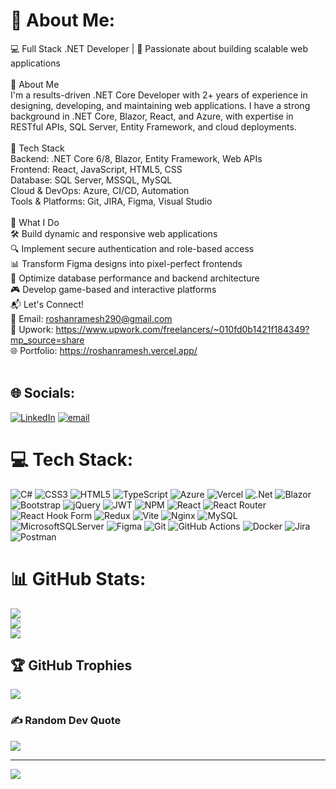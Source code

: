 # 💫 About Me:
💻 Full Stack .NET Developer | 🚀 Passionate about building scalable web applications<br><br>🔹 About Me<br>I'm a results-driven .NET Core Developer with 2+ years of experience in designing, developing, and maintaining web applications. I have a strong background in .NET Core, Blazor, React, and Azure, with expertise in RESTful APIs, SQL Server, Entity Framework, and cloud deployments.<br><br>🔧 Tech Stack<br>Backend: .NET Core 6/8, Blazor, Entity Framework, Web APIs<br>Frontend: React, JavaScript, HTML5, CSS<br>Database: SQL Server, MSSQL, MySQL<br>Cloud & DevOps: Azure, CI/CD, Automation<br>Tools & Platforms: Git, JIRA, Figma, Visual Studio<br><br>🎯 What I Do<br>🛠 Build dynamic and responsive web applications<br>🔍 Implement secure authentication and role-based access<br>📊 Transform Figma designs into pixel-perfect frontends<br>🚀 Optimize database performance and backend architecture<br>🎮 Develop game-based and interactive platforms<br>📬 Let's Connect!<br>📧 Email: roshanramesh290@gmail.com<br>💼 Upwork: https://www.upwork.com/freelancers/~010fd0b1421f184349?mp_source=share<br>🌐 Portfolio: https://roshanramesh.vercel.app/<br><br>


## 🌐 Socials:
[![LinkedIn](https://img.shields.io/badge/LinkedIn-%230077B5.svg?logo=linkedin&logoColor=white)](https://linkedin.com/in/roshan-ramesh-7400bb333) [![email](https://img.shields.io/badge/Email-D14836?logo=gmail&logoColor=white)](mailto:roshanramesh290@gmail.com) 

# 💻 Tech Stack:
![C#](https://img.shields.io/badge/c%23-%23239120.svg?style=for-the-badge&logo=csharp&logoColor=white) ![CSS3](https://img.shields.io/badge/css3-%231572B6.svg?style=for-the-badge&logo=css3&logoColor=white) ![HTML5](https://img.shields.io/badge/html5-%23E34F26.svg?style=for-the-badge&logo=html5&logoColor=white) ![TypeScript](https://img.shields.io/badge/typescript-%23007ACC.svg?style=for-the-badge&logo=typescript&logoColor=white) ![Azure](https://img.shields.io/badge/azure-%230072C6.svg?style=for-the-badge&logo=microsoftazure&logoColor=white) ![Vercel](https://img.shields.io/badge/vercel-%23000000.svg?style=for-the-badge&logo=vercel&logoColor=white) ![.Net](https://img.shields.io/badge/.NET-5C2D91?style=for-the-badge&logo=.net&logoColor=white) ![Blazor](https://img.shields.io/badge/blazor-%235C2D91.svg?style=for-the-badge&logo=blazor&logoColor=white) ![Bootstrap](https://img.shields.io/badge/bootstrap-%238511FA.svg?style=for-the-badge&logo=bootstrap&logoColor=white) ![jQuery](https://img.shields.io/badge/jquery-%230769AD.svg?style=for-the-badge&logo=jquery&logoColor=white) ![JWT](https://img.shields.io/badge/JWT-black?style=for-the-badge&logo=JSON%20web%20tokens) ![NPM](https://img.shields.io/badge/NPM-%23CB3837.svg?style=for-the-badge&logo=npm&logoColor=white) ![React](https://img.shields.io/badge/react-%2320232a.svg?style=for-the-badge&logo=react&logoColor=%2361DAFB) ![React Router](https://img.shields.io/badge/React_Router-CA4245?style=for-the-badge&logo=react-router&logoColor=white) ![React Hook Form](https://img.shields.io/badge/React%20Hook%20Form-%23EC5990.svg?style=for-the-badge&logo=reacthookform&logoColor=white) ![Redux](https://img.shields.io/badge/redux-%23593d88.svg?style=for-the-badge&logo=redux&logoColor=white) ![Vite](https://img.shields.io/badge/vite-%23646CFF.svg?style=for-the-badge&logo=vite&logoColor=white) ![Nginx](https://img.shields.io/badge/nginx-%23009639.svg?style=for-the-badge&logo=nginx&logoColor=white) ![MySQL](https://img.shields.io/badge/mysql-4479A1.svg?style=for-the-badge&logo=mysql&logoColor=white) ![MicrosoftSQLServer](https://img.shields.io/badge/Microsoft%20SQL%20Server-CC2927?style=for-the-badge&logo=microsoft%20sql%20server&logoColor=white) ![Figma](https://img.shields.io/badge/figma-%23F24E1E.svg?style=for-the-badge&logo=figma&logoColor=white) ![Git](https://img.shields.io/badge/git-%23F05033.svg?style=for-the-badge&logo=git&logoColor=white) ![GitHub Actions](https://img.shields.io/badge/github%20actions-%232671E5.svg?style=for-the-badge&logo=githubactions&logoColor=white) ![Docker](https://img.shields.io/badge/docker-%230db7ed.svg?style=for-the-badge&logo=docker&logoColor=white) ![Jira](https://img.shields.io/badge/jira-%230A0FFF.svg?style=for-the-badge&logo=jira&logoColor=white) ![Postman](https://img.shields.io/badge/Postman-FF6C37?style=for-the-badge&logo=postman&logoColor=white)
# 📊 GitHub Stats:
![](https://github-readme-stats.vercel.app/api?username=roshanramesh1234&theme=dark&hide_border=false&include_all_commits=true&count_private=true)<br/>
![](https://nirzak-streak-stats.vercel.app/?user=roshanramesh1234&theme=dark&hide_border=false)<br/>
![](https://github-readme-stats.vercel.app/api/top-langs/?username=roshanramesh1234&theme=dark&hide_border=false&include_all_commits=true&count_private=true&layout=compact)

## 🏆 GitHub Trophies
![](https://github-profile-trophy.vercel.app/?username=roshanramesh1234&theme=dark&no-frame=true&no-bg=false&margin-w=4)

### ✍️ Random Dev Quote
![](https://quotes-github-readme.vercel.app/api?type=horizontal&theme=dark)


---
[![](https://visitcount.itsvg.in/api?id=roshanramesh1234&icon=0&color=0)](https://visitcount.itsvg.in)

<!-- Proudly created with GPRM ( https://gprm.itsvg.in ) -->
